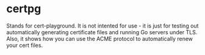 # certpg

Stands for cert-playground. It is not intented for use - it is just for testing out automatically generating certificate files and running Go servers under TLS. Also, it shows how you can use the ACME protocol to automatically renew your cert files.

